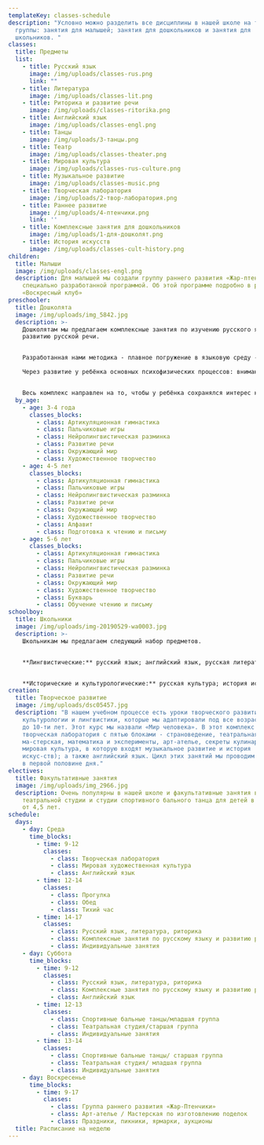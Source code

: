 ```yaml
---
templateKey: classes-schedule
description: "Условно можно разделить все дисциплины в нашей школе на три
  группы: занятия для малышей; занятия для дошкольников и занятия для
  школьников. "
classes:
  title: Предметы
  list:
    - title: Русский язык
      image: /img/uploads/classes-rus.png
      link: ""
    - title: Литература
      image: /img/uploads/classes-lit.png
    - title: Риторика и развитие речи
      image: /img/uploads/classes-ritorika.png
    - title: Английский язык
      image: /img/uploads/classes-engl.png
    - title: Танцы
      image: /img/uploads/3-танцы.png
    - title: Театр
      image: /img/uploads/classes-theater.png
    - title: Мировая культура
      image: /img/uploads/classes-rus-culture.png
    - title: Музыкальное развитие
      image: /img/uploads/classes-music.png
    - title: Творческая лаборатория
      image: /img/uploads/2-твор-лаборатория.png
    - title: Раннее развитие
      image: /img/uploads/4-птенчики.png
      link: ''
    - title: Комплексные занятия для дошкольников
      image: /img/uploads/1-для-дошколят.png
    - title: История искусств
      image: /img/uploads/classes-cult-history.png
children:
  title: Малыши
  image: /img/uploads/classes-engl.png
  description: Для малышей мы создали группу раннего развития «Жар-птенчики» со
    специально разработанной программой. Об этой программе подробно в разделе
    «Воскресный клуб»
preschooler:
  title: Дошколята
  image: /img/uploads/img_5842.jpg
  description: >-
    Дошколятам мы предлагаем комплексные занятия по изучению русского языка и
    развитию русской речи.


    Разработанная нами методика - плавное погружение в языковую среду - даёт отличный результат.

    Через развитие у ребёнка основных психофизических процессов: внимания, памяти и мышления формируется его речь и постепенное освоение языка. На наших уроках ученик постигает язык, "пробуя" его со всех сторон - через игру, сказку, музыку, ручной труд и т.д.


    Весь комплекс направлен на то, чтобы у ребёнка сохранялся интерес к тому, что он делает, через постоянную смену деятельности. Наш комплекс-ный подход обучения обеспечивает последовательное, равномерное, эффективное и полноценное развитие в соответствии с возрастом ребёнка. По мере взросления ученик получает более углублённый и расширенный спектр занятий. Так, например, с четырёх лет он начинает знакомится с ал-фавитом и начинает готовиться к чтению и письму, в пять лет он уже осваивает букварь, а к шести годам начинает читать и писать.
  by_age:
    - age: 3-4 года
      classes_blocks:
        - class: Артикуляционная гимнастика
        - class: Пальчиковые игры
        - class: Нейролингвистическая разминка
        - class: Развитие речи
        - class: Окружающий мир
        - class: Художественное творчество
    - age: 4-5 лет
      classes_blocks:
        - class: Артикуляционная гимнастика
        - class: Пальчиковые игры
        - class: Нейролингвистическая разминка
        - class: Развитие речи
        - class: Окружающий мир
        - class: Художественное творчество
        - class: Алфавит
        - class: Подготовка к чтению и письму
    - age: 5-6 лет
      classes_blocks:
        - class: Артикуляционная гимнастика
        - class: Пальчиковые игры
        - class: Нейролингвистическая разминка
        - class: Развитие речи
        - class: Окружающий мир
        - class: Художественное творчество
        - class: Букварь
        - class: Обучение чтению и письму
schoolboy:
  title: Школьники
  image: /img/uploads/img-20190529-wa0003.jpg
  description: >-
    Школьникам мы предлагаем следующий набор предметов.


    **Лингвистические:** русский язык; английский язык, русская литература; риторика и культура речи.


    **Исторические и культурологические:** русская культура; история искусств; история России.
creation:
  title: Творческое развитие
  image: /img/uploads/dsc05457.jpg
  description: "В нашем учебном процессе есть уроки творческого развития,
    культурологии и лингвистики, которые мы адаптировали под все возрасты от 3-х
    до 10-ти лет. Этот курс мы назвали «Мир человека». В этот комплекс входят:
    творческая лаборатория с пятью блоками - страноведение, театральная
    ма-стерская, математика и эксперименты, арт-ателье, секреты кулинарии;
    мировая культура, в которую входят музыкальное развитие и история
    искус-ств); а также английский язык. Цикл этих занятий мы проводим по средам
    в первой половине дня."
electives:
  title: Факультативные занятия
  image: /img/uploads/img_2966.jpg
  description: Очень популярны в нашей школе и факультативные занятия в
    театральной студии и студии спортивного бального танца для детей в возрасте
    от 4,5 лет.
schedule:
  days:
    - day: Среда
      time_blocks:
        - time: 9-12
          classes:
            - class: Творческая лаборатория
            - class: Мировая художественная культура
            - class: Английский язык
        - time: 12-14
          classes:
            - class: Прогулка
            - class: Обед
            - class: Тихий час
        - time: 14-17
          classes:
            - class: Русский язык, литература, риторика
            - class: Комплексные занятия по русскому языку и развитию речи
            - class: Индивидуальные занятия
    - day: Суббота
      time_blocks:
        - time: 9-12
          classes:
            - class: Русский язык, литература, риторика
            - class: Комплексные занятия по русскому языку и развитию речи
            - class: Английский язык
        - time: 12-13
          classes:
            - class: Спортивные бальные танцы/младшая группа
            - class: Театральная студия/старшая группа
            - class: Индивидуальные занятия
        - time: 13-14
          classes:
            - class: Спортивные бальные танцы/ старшая группа
            - class: Театральная студия/ младшая группа
            - class: Индивидуальные занятия
    - day: Воскресенье
      time_blocks:
        - time: 9-17
          classes:
            - class: Группа раннего развития «Жар-Птенчики»
            - class: Арт-ателье / Мастерская по изготовлению поделок
            - class: Праздники, пикники, ярмарки, аукционы
  title: Расписание на неделю
---
```

